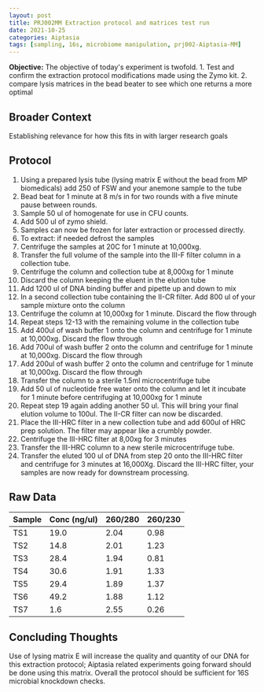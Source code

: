 ```yaml
---
layout: post
title: PRJ002MM Extraction protocol and matrices test run
date: 2021-10-25
categories: Aiptasia
tags: [sampling, 16s, microbiome manipulation, prj002-Aiptasia-MM]
---
```


**Objective:** 
The objective of today's experiment is twofold. 1. Test and confirm the extraction protocol modifications made using the Zymo kit. 2. compare lysis matrices in the bead beater to see which one returns a more optimal 

## Broader Context
Establishing relevance for how this fits in with larger research goals

## Protocol 
1. Using a prepared lysis tube (lysing matrix E without the bead from MP biomedicals) add 250 of FSW and your anemone sample to the tube
2. Bead beat for 1 minute at 8 m/s in for two rounds with a five minute pause between rounds.
3. Sample 50 ul of homogenate for use in CFU counts.
4. Add 500 ul of zymo shield.
5. Samples can now be frozen for later extraction or processed directly.
6. To extract: if needed defrost the samples 
7. Centrifuge the samples at 20C for 1 minute at 10,000xg.
8. Transfer the full volume of the sample into the III-F filter column in a collection tube.
9. Centrifuge the column and collection tube at 8,000xg for 1 minute
10. Discard the column keeping the eluent in the elution tube
11. Add 1200 ul of DNA binding buffer and pipette up and down to mix
12. In a second collection tube containing the II-CR filter. Add 800 ul of your sample mixture onto the column
13. Centrifuge the column at 10,000xg for 1 minute. Discard the flow through 
14. Repeat steps 12-13 with the remaining volume in the collection tube
15. Add 400ul of wash buffer 1 onto the column and centrifuge for 1 minute at 10,000xg. Discard the flow through
16. Add 700ul of wash buffer 2 onto the column and centrifuge for 1 minute at 10,000xg. Discard the flow through
17. Add 200ul of wash buffer 2 onto the column and centrifuge for 1 minute at 10,000xg. Discard the flow through
18. Transfer the column to a sterile 1.5ml microcentrifuge tube
19. Add 50 ul of nucleotide free water onto the column and let it incubate for 1 minute before centrifuging at 10,000xg for 1 minute
20. Repeat step 19 again adding another 50 ul. This will bring your final elution volume to 100ul. The II-CR filter can now be discarded.
21. Place the III-HRC filter in a new collection tube and add 600ul of HRC prep solution. The filter may appear like a crumbly powder. 
22. Centrifuge the III-HRC filter at 8,00xg for 3 minutes
23. Transfer the III-HRC column to a new sterile microcentrifuge tube. 
24. Transfer the eluted 100 ul of DNA from step 20 onto the III-HRC filter and centrifuge for 3 minutes at 16,000Xg. Discard the III-HRC filter, your samples are now ready for downstream processing.


## Raw Data
Sample | Conc (ng/ul) | 260/280 | 260/230 |
-------|--------------|---------|---------|
TS1    | 19.0         | 2.04    | 0.98    |
TS2    | 14.8         | 2.01    | 1.23    |
TS3    | 28.4         | 1.94    | 0.81    |
TS4    | 30.6         | 1.91    | 1.33    |
TS5    | 29.4         | 1.89    | 1.37    |
TS6    | 49.2         | 1.88    | 1.12    |  
TS7    | 1.6          | 2.55    | 0.26    |     

## Concluding Thoughts
Use of lysing matrix E will increase the quality and quantity of our  DNA for this extraction protocol; Aiptasia related experiments going forward should be done using this matrix. 
Overall the protocol should be sufficient for 16S microbial knockdown checks.